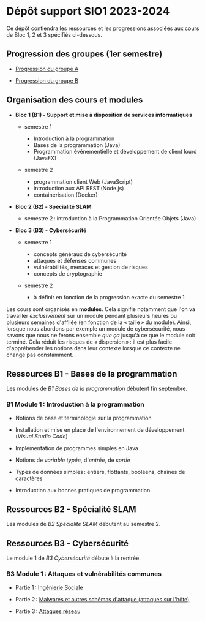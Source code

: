 # Dépôt support SIO1 2023-2024

Ce dépôt contiendra les ressources et les progressions associées aux cours de Bloc 1, 2 et 3 spécifiés ci-dessous.

## Progression des groupes (1er semestre)

- [Progression du groupe A](progressionGrA.md)

- [Progression du groupe B](progressionGrB.md)

## Organisation des cours et modules

- **Bloc 1 (B1) - Support et mise à disposition de services informatiques**

  - semestre 1

    - Introduction à la programmation
    - Bases de la programmation (Java)
    - Programmation événementielle et développement de client lourd (JavaFX)

  - semestre 2

    - programmation client Web (JavaScript)
    - introduction aux API REST (Node.js)
    - containerisation (Docker)

- **Bloc 2 (B2) - Spécialité SLAM**

  - semestre 2 : introduction à la Programmation Orientée Objets (Java)

- **Bloc 3 (B3) - Cybersécurité**

  - semestre 1

    - concepts généraux de cybersécurité
    - attaques et défenses communes
    - vulnérabilités, menaces et gestion de risques
    - concepts de cryptographie

  - semestre 2

    - à définir en fonction de la progression exacte du semestre 1

Les cours sont organisés en **modules**. Cela signifie notamment que l'on va travailler *exclusivement* sur un module pendant plusieurs heures ou plusieurs semaines d'affilée (en fonction de la « taille » du module). Ainsi, lorsque nous abordons par exemple un module de cybersécurité, nous savons que nous ne ferons ensemble *que ça* jusqu'à ce que le module soit terminé. Cela réduit les risques de « dispersion » : il est plus facile d'appréhender les notions dans leur contexte lorsque ce contexte ne change pas constamment.

## Ressources B1 - Bases de la programmation

Les modules de *B1 Bases de la programmation* débutent fin septembre.

### B1 Module 1 : Introduction à la programmation

- Notions de base et terminologie sur la programmation

- Installation et mise en place de l'environnement de développement (_Visual Studio Code_)

- Implémentation de programmes simples en Java

- Notions de _variable typée_, d'_entrée_, de _sortie_

- Types de données simples : entiers, flottants, booléens, chaînes de caractères

- Introduction aux bonnes pratiques de programmation

## Ressources B2 - Spécialité SLAM

Les modules de *B2 Spécialité SLAM* débutent au semestre 2.

## Ressources B3 - Cybersécurité

Le module 1 de *B3 Cybersécurité* débute à la rentrée.

### B3 Module 1 : Attaques et vulnérabilités communes

- Partie 1 : [Ingénierie Sociale](bloc3/M1.1_ingenierie_sociale.pdf)

- Partie 2 : [Malwares et autres schémas d'attaque (attaques sur l'hôte)](bloc3/M1.2_malwares_et_autres.pdf)

- Partie 3 : [Attaques réseau](bloc3/M1.3_attaques_reseau.pdf)

